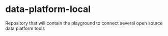 # data-platform-local
Repository that will contain the playground to connect several open source data platform tools
